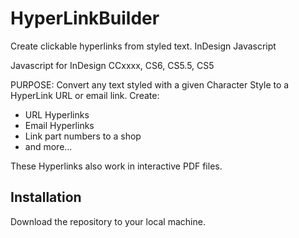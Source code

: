 # HyperLinkBuilder
Create clickable hyperlinks from styled text. InDesign Javascript

Javascript for InDesign CCxxxx, CS6, CS5.5, CS5

PURPOSE:
Convert any text styled with a given Character Style to a HyperLink URL or email link.
Create:
- URL Hyperlinks
- Email Hyperlinks
- Link part numbers to a shop
- and more...

These Hyperlinks also work in interactive PDF files.

## Installation
Download the repository to your local machine.

